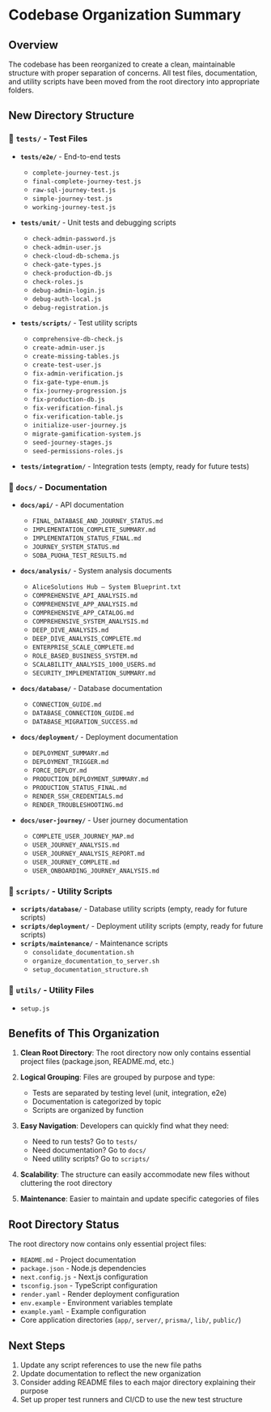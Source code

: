 # Codebase Organization Summary

## Overview
The codebase has been reorganized to create a clean, maintainable structure with proper separation of concerns. All test files, documentation, and utility scripts have been moved from the root directory into appropriate folders.

## New Directory Structure

### 📁 `tests/` - Test Files
- **`tests/e2e/`** - End-to-end tests
  - `complete-journey-test.js`
  - `final-complete-journey-test.js`
  - `raw-sql-journey-test.js`
  - `simple-journey-test.js`
  - `working-journey-test.js`

- **`tests/unit/`** - Unit tests and debugging scripts
  - `check-admin-password.js`
  - `check-admin-user.js`
  - `check-cloud-db-schema.js`
  - `check-gate-types.js`
  - `check-production-db.js`
  - `check-roles.js`
  - `debug-admin-login.js`
  - `debug-auth-local.js`
  - `debug-registration.js`

- **`tests/scripts/`** - Test utility scripts
  - `comprehensive-db-check.js`
  - `create-admin-user.js`
  - `create-missing-tables.js`
  - `create-test-user.js`
  - `fix-admin-verification.js`
  - `fix-gate-type-enum.js`
  - `fix-journey-progression.js`
  - `fix-production-db.js`
  - `fix-verification-final.js`
  - `fix-verification-table.js`
  - `initialize-user-journey.js`
  - `migrate-gamification-system.js`
  - `seed-journey-stages.js`
  - `seed-permissions-roles.js`

- **`tests/integration/`** - Integration tests (empty, ready for future tests)

### 📁 `docs/` - Documentation
- **`docs/api/`** - API documentation
  - `FINAL_DATABASE_AND_JOURNEY_STATUS.md`
  - `IMPLEMENTATION_COMPLETE_SUMMARY.md`
  - `IMPLEMENTATION_STATUS_FINAL.md`
  - `JOURNEY_SYSTEM_STATUS.md`
  - `SOBA_PUOHA_TEST_RESULTS.md`

- **`docs/analysis/`** - System analysis documents
  - `AliceSolutions Hub – System Blueprint.txt`
  - `COMPREHENSIVE_API_ANALYSIS.md`
  - `COMPREHENSIVE_APP_ANALYSIS.md`
  - `COMPREHENSIVE_APP_CATALOG.md`
  - `COMPREHENSIVE_SYSTEM_ANALYSIS.md`
  - `DEEP_DIVE_ANALYSIS.md`
  - `DEEP_DIVE_ANALYSIS_COMPLETE.md`
  - `ENTERPRISE_SCALE_COMPLETE.md`
  - `ROLE_BASED_BUSINESS_SYSTEM.md`
  - `SCALABILITY_ANALYSIS_1000_USERS.md`
  - `SECURITY_IMPLEMENTATION_SUMMARY.md`

- **`docs/database/`** - Database documentation
  - `CONNECTION_GUIDE.md`
  - `DATABASE_CONNECTION_GUIDE.md`
  - `DATABASE_MIGRATION_SUCCESS.md`

- **`docs/deployment/`** - Deployment documentation
  - `DEPLOYMENT_SUMMARY.md`
  - `DEPLOYMENT_TRIGGER.md`
  - `FORCE_DEPLOY.md`
  - `PRODUCTION_DEPLOYMENT_SUMMARY.md`
  - `PRODUCTION_STATUS_FINAL.md`
  - `RENDER_SSH_CREDENTIALS.md`
  - `RENDER_TROUBLESHOOTING.md`

- **`docs/user-journey/`** - User journey documentation
  - `COMPLETE_USER_JOURNEY_MAP.md`
  - `USER_JOURNEY_ANALYSIS.md`
  - `USER_JOURNEY_ANALYSIS_REPORT.md`
  - `USER_JOURNEY_COMPLETE.md`
  - `USER_ONBOARDING_JOURNEY_ANALYSIS.md`

### 📁 `scripts/` - Utility Scripts
- **`scripts/database/`** - Database utility scripts (empty, ready for future scripts)
- **`scripts/deployment/`** - Deployment utility scripts (empty, ready for future scripts)
- **`scripts/maintenance/`** - Maintenance scripts
  - `consolidate_documentation.sh`
  - `organize_documentation_to_server.sh`
  - `setup_documentation_structure.sh`

### 📁 `utils/` - Utility Files
- `setup.js`

## Benefits of This Organization

1. **Clean Root Directory**: The root directory now only contains essential project files (package.json, README.md, etc.)

2. **Logical Grouping**: Files are grouped by purpose and type:
   - Tests are separated by testing level (unit, integration, e2e)
   - Documentation is categorized by topic
   - Scripts are organized by function

3. **Easy Navigation**: Developers can quickly find what they need:
   - Need to run tests? Go to `tests/`
   - Need documentation? Go to `docs/`
   - Need utility scripts? Go to `scripts/`

4. **Scalability**: The structure can easily accommodate new files without cluttering the root directory

5. **Maintenance**: Easier to maintain and update specific categories of files

## Root Directory Status
The root directory now contains only essential project files:
- `README.md` - Project documentation
- `package.json` - Node.js dependencies
- `next.config.js` - Next.js configuration
- `tsconfig.json` - TypeScript configuration
- `render.yaml` - Render deployment configuration
- `env.example` - Environment variables template
- `example.yaml` - Example configuration
- Core application directories (`app/`, `server/`, `prisma/`, `lib/`, `public/`)

## Next Steps
1. Update any script references to use the new file paths
2. Update documentation to reflect the new organization
3. Consider adding README files to each major directory explaining their purpose
4. Set up proper test runners and CI/CD to use the new test structure
